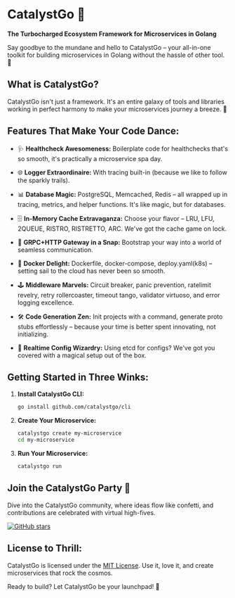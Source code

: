 # CatalystGo 🚀

**The Turbocharged Ecosystem Framework for Microservices in Golang**

Say goodbye to the mundane and hello to CatalystGo – your all-in-one toolkit for building microservices in Golang without the hassle of other tool. 🎉

## What is CatalystGo?

CatalystGo isn't just a framework. It's an entire galaxy of tools and libraries working in perfect harmony to make your microservices journey a breeze. 🌌

<!-- ![CatalystGo Ecosystem](diagram.png) -->

## Features That Make Your Code Dance:

- 🩺 **Healthcheck Awesomeness:** Boilerplate code for healthchecks that's so smooth, it's practically a microservice spa day.

- 🌐 **Logger Extraordinaire:** With tracing built-in (because we like to follow the sparkly trails).

- 📊 **Database Magic:** PostgreSQL, Memcached, Redis – all wrapped up in tracing, metrics, and helper functions. It's like magic, but for databases.

- 🗄️ **In-Memory Cache Extravaganza:** Choose your flavor – LRU, LFU, 2QUEUE, RISTRO, RISTRETTO, ARC. We've got the cache game on lock.

- 🚀 **GRPC+HTTP Gateway in a Snap:** Bootstrap your way into a world of seamless communication.

- 🚢 **Docker Delight:** Dockerfile, docker-compose, deploy.yaml(k8s) – setting sail to the cloud has never been so smooth.

- 🕹️ **Middleware Marvels:** Circuit breaker, panic prevention, ratelimit revelry, retry rollercoaster, timeout tango, validator virtuoso, and error logging excellence.

- 🛠️ **Code Generation Zen:** Init projects with a command, generate proto stubs effortlessly – because your time is better spent innovating, not initializing.

- 🎩 **Realtime Config Wizardry:** Using etcd for configs? We've got you covered with a magical setup out of the box.

## Getting Started in Three Winks:

1. **Install CatalystGo CLI:**
   ```bash
   go install github.com/catalystgo/cli
   ```

2. **Create Your Microservice:**
   ```bash
   catalystgo create my-microservice
   cd my-microservice
   ```

3. **Run Your Microservice:**
   ```bash
   catalystgo run
   ```

## Join the CatalystGo Party 🎉

Dive into the CatalystGo community, where ideas flow like confetti, and contributions are celebrated with virtual high-fives.

[![GitHub stars](https://img.shields.io/github/stars/catalystgo/catalystgo.svg?style=social)](https://github.com/catalystgo/catalystgo)

## License to Thrill:

CatalystGo is licensed under the [MIT License](LICENSE). Use it, love it, and create microservices that rock the cosmos.

Ready to build? Let CatalystGo be your launchpad! 🚀
